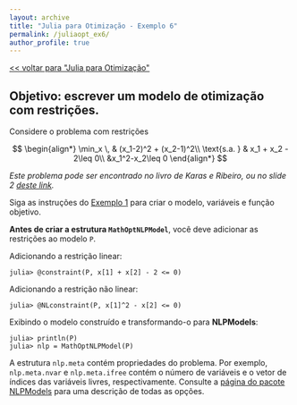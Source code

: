 ```yaml
---
layout: archive
title: "Julia para Otimização - Exemplo 6"
permalink: /juliaopt_ex6/
author_profile: true
---
```


[<< voltar para "Julia para Otimização"](/juliaopt/)

## Objetivo: escrever um modelo de otimização com restrições.

Considere o problema com restrições

$$
\begin{align*}
\min_x \, & (x_1-2)^2 + (x_2-1)^2\\
\text{s.a. } & x_1 + x_2 - 2\leq 0\\
&x_1^2-x_2\leq 0
\end{align*}
$$

*Este problema pode ser encontrado no livro de Karas e Ribeiro, ou no slide 2 [deste link](/files/otim1/5.Otimizacao_com_restricoes-KKT.pdf).*

Siga as instruções do [Exemplo 1](/juliaopt_ex1/) para criar o modelo, variáveis e função objetivo.

**Antes de criar a estrutura `MathOptNLPModel`**, você deve adicionar as restrições ao modelo `P`.

Adicionando a restrição linear:
~~~
julia> @constraint(P, x[1] + x[2] - 2 <= 0)
~~~

Adicionando a restrição não linear:
~~~
julia> @NLconstraint(P, x[1]^2 - x[2] <= 0)
~~~

Exibindo o modelo construído e transformando-o para **NLPModels**:
~~~
julia> println(P)
julia> nlp = MathOptNLPModel(P)
~~~

A estrutura `nlp.meta` contém propriedades do problema. Por exemplo, `nlp.meta.nvar` e `nlp.meta.ifree` contém o número de variáveis e o vetor de índices das variáveis livres, respectivamente. Consulte a [página do pacote NLPModels](https://github.com/JuliaSmoothOptimizers/NLPModels.jl) para uma descrição de todas as opções.